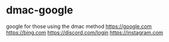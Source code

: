 # dmac-google
google for those using the dmac method
https://google.com 
https://bing.com
https://discord.com/login
https://instagram.com
